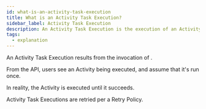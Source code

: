 ```yaml
---
id: what-is-an-activity-task-execution
title: What is an Activity Task Execution?
sidebar_label: Activity Task Execution
description: An Activity Task Execution is the execution of an Activity Type.
tags:
  - explanation
---
```


An Activity Task Execution results from the invocation of .

From the API, users see an Activity being executed, and assume that it's run once.

In reality, the Activity is executed until it succeeds.

Activity Task Executions are retried per a Retry Policy.
